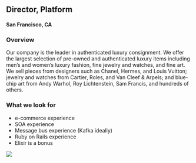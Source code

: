 ## Director, Platform
#### San Francisco, CA

### Overview
Our company is the leader in authenticated luxury consignment. We offer the largest selection of pre-owned and authenticated luxury items including men’s and women’s luxury fashion, fine jewelry and watches, and fine art. We sell pieces from designers such as Chanel, Hermes, and Louis Vuitton; jewelry and watches from Cartier, Roles, and Van Cleef & Arpels; and blue-chip art from Andy Warhol, Roy Lichtenstein, Sam Francis, and hundreds of others.

### What we look for
+ e-commerce experience
+ SOA experience
+ Message bus experience (Kafka ideally)
+ Ruby on Rails experience
+ Elixir is a bonus


[<img src="https://dabuttonfactory.com/button.png?t=Apply&f=Calibri-Bold&ts=24&tc=fff&tshs=1&tshc=000&hp=20&vp=8&c=5&bgt=gradient&bgc=3d85c6&ebgc=073763">](https://localhost:3000/users/auth/github?job_id=vghlifjlywxszwfs-director-platform/)
